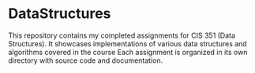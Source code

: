 # DataStructures
This repository contains my completed assignments for CIS 351 (Data Structures). It showcases implementations of various data structures and algorithms covered in the course
Each assignment is organized in its own directory with source code and documentation.
